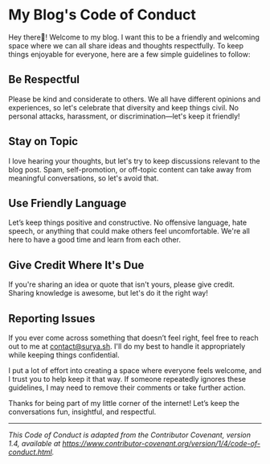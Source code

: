 My Blog's Code of Conduct
=========================

Hey there👋! Welcome to my blog. I want this to be a friendly and welcoming space where we can all share ideas and thoughts respectfully. To keep things enjoyable for everyone, here are a few simple guidelines to follow:

Be Respectful
-------------
Please be kind and considerate to others. We all have different opinions and experiences, so let's celebrate that diversity and keep things civil. No personal attacks, harassment, or discrimination—let's keep it friendly!

Stay on Topic
-------------
I love hearing your thoughts, but let's try to keep discussions relevant to the blog post. Spam, self-promotion, or off-topic content can take away from meaningful conversations, so let's avoid that.

Use Friendly Language
---------------------
Let’s keep things positive and constructive. No offensive language, hate speech, or anything that could make others feel uncomfortable. We're all here to have a good time and learn from each other.

Give Credit Where It's Due
--------------------------
If you're sharing an idea or quote that isn't yours, please give credit. Sharing knowledge is awesome, but let's do it the right way!

Reporting Issues
----------------
If you ever come across something that doesn’t feel right, feel free to reach out to me at contact@surya.sh. I'll do my best to handle it appropriately while keeping things confidential.

I put a lot of effort into creating a space where everyone feels welcome, and I trust you to help keep it that way. If someone repeatedly ignores these guidelines, I may need to remove their comments or take further action.

Thanks for being part of my little corner of the internet! Let’s keep the conversations fun, insightful, and respectful.

***

*This Code of Conduct is adapted from the Contributor Covenant, version 1.4, available at https://www.contributor-covenant.org/version/1/4/code-of-conduct.html.*

